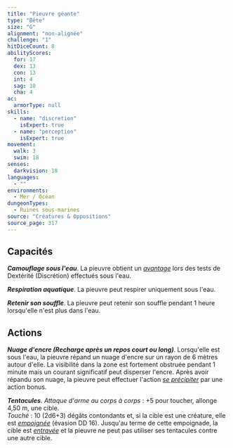 ```yaml
---
title: "Pieuvre géante"
type: "Bête"
size: "G"
alignment: "non-alignée"
challenge: "1"
hitDiceCount: 8
abilityScores:
  for: 17
  dex: 13
  con: 13
  int: 4
  sag: 10
  cha: 4
ac: 
  armorType: null
skills: 
  - name: "discretion"
    isExpert: true
  - name: "perception"
    isExpert: true
movement: 
  walk: 3
  swim: 18
senses: 
  darkvision: 18
languages: 
  - ""
environments:
  - Mer / Océan
dungeonTypes:
  - Ruines sous-marines
source: "Créatures & Oppositions"
source_page: 317
---
```

## Capacités
_**Camouflage sous l'eau**_. La pieuvre obtient un [_avantage_](/utiliser-les-caracteristiques/#avantage-et-desavantage) lors des tests de Dextérité (Discrétion) effectués sous l'eau.

_**Respiration aquatique**_. La pieuvre peut respirer uniquement sous l'eau.

_**Retenir son souffle**_. La pieuvre peut retenir son souffle pendant 1 heure lorsqu'elle n'est plus dans l'eau.

## Actions
_**Nuage d'encre (Recharge après un repos court ou long)**_. Lorsqu'elle est sous l'eau, la pieuvre répand un nuage d'encre sur un rayon de 6 mètres autour d'elle. La visibilité dans la zone est fortement obstruée pendant 1 minute mais un courant significatif peut disperser l'encre. Après avoir répandu son nuage, la pieuvre peut effectuer l'action [_se précipiter_](/combattre/#se-precipiter) par une action bonus.

_**Tentacules**_. _Attaque d'arme au corps à corps_ : +5 pour toucher, allonge 4,50 m, une cible.  
_Touché_ : 10 (2d6+3) dégâts contondants et, si la cible est une créature, elle est [_empoignée_](/gerer-la-sante-du-personnage/#empoigne) (évasion DD 16). Jusqu'au terme de cette empoignade, la cible est [_entravée_](/gerer-la-sante-du-personnage/#entrave) et la pieuvre ne peut pas utiliser ses tentacules contre une autre cible.
